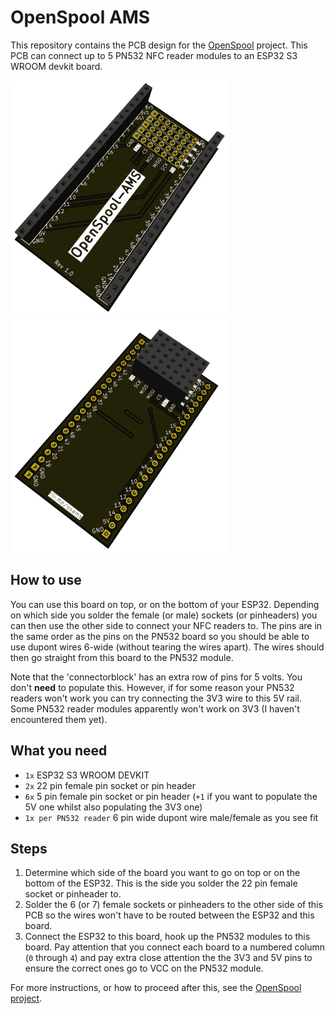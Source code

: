 # OpenSpool AMS

This repository contains the PCB design for the [OpenSpool](https://github.com/spuder/OpenSpool) project. This PCB can connect up to 5 PN532 NFC reader modules to an ESP32 S3 WROOM devkit board.

![Front](img/front.png) ![Back](img/back.png) 

## How to use

You can use this board on top, or on the bottom of your ESP32. Depending on which side you solder the female (or male) sockets (or pinheaders) you can then use the other side to connect your NFC readers to. The pins are in the same order as the pins on the PN532 board so you should be able to use dupont wires 6-wide (without tearing the wires apart). The wires should then go straight from this board to the PN532 module.

Note that the 'connectorblock' has an extra row of pins for 5 volts. You don't **need** to populate this. However, if for some reason your PN532 readers won't work you can try connecting the 3V3 wire to this 5V rail. Some PN532 reader modules apparently won't work on 3V3 (I haven't encountered them yet).

## What you need

* `1x` ESP32 S3 WROOM DEVKIT
* `2x` 22 pin female pin socket or pin header
* `6x` 5 pin female pin socket or pin header (`+1` if you want to populate the 5V one whilst also populating the 3V3 one)
* `1x per PN532 reader` 6 pin wide dupont wire male/female as you see fit

## Steps

1. Determine which side of the board you want to go on top or on the bottom of the ESP32. This is the side you solder the 22 pin female socket or pinheader to.
2. Solder the 6 (or 7) female sockets or pinheaders to the other side of this PCB so the wires won't have to be routed between the ESP32 and this board.
3. Connect the ESP32 to this board, hook up the PN532 modules to this board. Pay attention that you connect each board to a numbered column (`0` through `4`) and pay extra close attention the the 3V3 and 5V pins to ensure the correct ones go to VCC on the PN532 module.

For more instructions, or how to proceed after this, see the [OpenSpool project](https://github.com/spuder/OpenSpool).